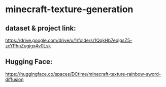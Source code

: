 # minecraft-texture-generation
## dataset & project link:
https://drive.google.com/drive/u/1/folders/1QqkHb7eqlgsZ5-zcYPhnZugjgx4v0Lsk

## Hugging Face:
https://huggingface.co/spaces/DCtime/minecraft-texture-rainbow-sword-diffusion
